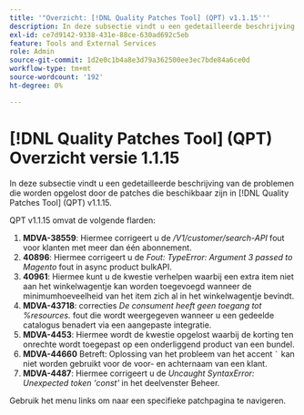 ```yaml
---
title: '"Overzicht: [!DNL Quality Patches Tool] (QPT) v1.1.15'''
description: In deze subsectie vindt u een gedetailleerde beschrijving van de problemen die worden opgelost door de patches die beschikbaar zijn in [!DNL Quality Patches Tool] (QPT) v1.1.15.
exl-id: ce7d9142-9338-431e-88ce-630ad692c5eb
feature: Tools and External Services
role: Admin
source-git-commit: 1d2e0c1b4a8e3d79a362500ee3ec7bde84a6ce0d
workflow-type: tm+mt
source-wordcount: '192'
ht-degree: 0%

---
```


# [!DNL Quality Patches Tool] (QPT) Overzicht versie 1.1.15

In deze subsectie vindt u een gedetailleerde beschrijving van de problemen die worden opgelost door de patches die beschikbaar zijn in [!DNL Quality Patches Tool] (QPT) v1.1.15.

QPT v1.1.15 omvat de volgende flarden:

1. **MDVA-38559**: Hiermee corrigeert u de */V1/customer/search-API* fout voor klanten met meer dan één abonnement.
1. **40896**: Hiermee corrigeert u de *Fout: TypeError: Argument 3 passed to Magento* fout in async product bulkAPI.
1. **40961**: Hiermee kunt u de kwestie verhelpen waarbij een extra item niet aan het winkelwagentje kan worden toegevoegd wanneer de minimumhoeveelheid van het item zich al in het winkelwagentje bevindt.
1. **MDVA-43718**: correcties *De consument heeft geen toegang tot %resources.* fout die wordt weergegeven wanneer u een gedeelde catalogus benadert via een aangepaste integratie.
1. **MDVA-4453**: Hiermee wordt de kwestie opgelost waarbij de korting ten onrechte wordt toegepast op een onderliggend product van een bundel.
1. **MDVA-44660** Betreft: Oplossing van het probleem van het accent ``` ` ``` kan niet worden gebruikt voor de voor- en achternaam van een klant.
1. **MDVA-4487**: Hiermee corrigeert u de *Uncaught SyntaxError: Unexpected token &#39;const&#39;* in het deelvenster Beheer.

Gebruik het menu links om naar een specifieke patchpagina te navigeren.
